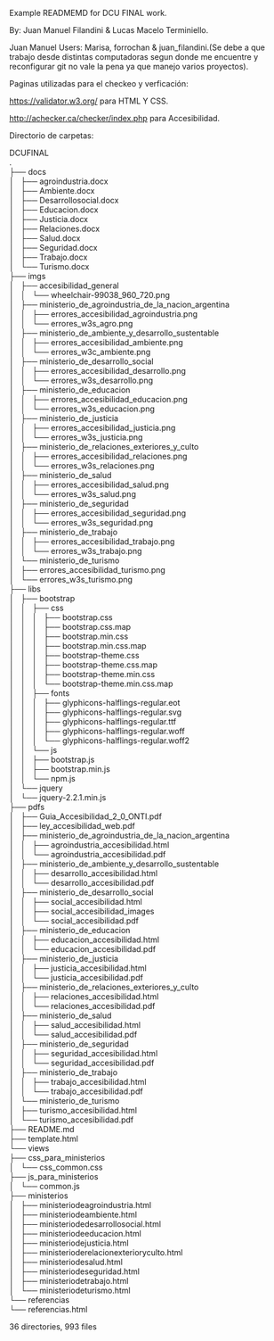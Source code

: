 Example READMEMD for DCU FINAL work.

By: Juan Manuel Filandini & Lucas Macelo Terminiello.

Juan Manuel Users: Marisa, forrochan & juan_filandini.(Se debe a que trabajo desde distintas computadoras segun donde me encuentre y reconfigurar git no vale la pena ya que manejo varios proyectos).

Paginas utilizadas para el checkeo y verficación:

https://validator.w3.org/ para HTML Y CSS.

http://achecker.ca/checker/index.php para Accesibilidad.

Directorio de carpetas:

DCUFINAL<br />
.<br />
├── docs<br />
│   ├── agroindustria.docx<br />
│   ├── Ambiente.docx<br />
│   ├── Desarrollosocial.docx<br />
│   ├── Educacion.docx<br />
│   ├── Justicia.docx<br />
│   ├── Relaciones.docx<br />
│   ├── Salud.docx<br />
│   ├── Seguridad.docx<br />
│   ├── Trabajo.docx<br />
│   └── Turismo.docx<br />
├── imgs<br />
│   ├── accesibilidad_general<br />
│   │   └── wheelchair-99038_960_720.png<br />
│   ├── ministerio_de_agroindustria_de_la_nacion_argentina<br />
│   │   ├── errores_accesibilidad_agroindustria.png<br />
│   │   └── errores_w3s_agro.png<br />
│   ├── ministerio_de_ambiente_y_desarrollo_sustentable<br />
│   │   ├── errores_accesibilidad_ambiente.png<br />
│   │   └── errores_w3c_ambiente.png<br />
│   ├── ministerio_de_desarrollo_social<br />
│   │   ├── errores_accesibilidad_desarrollo.png<br />
│   │   └── errores_w3s_desarrollo.png<br />
│   ├── ministerio_de_educacion<br />
│   │   ├── errores_accesibilidad_educacion.png<br />
│   │   └── errores_w3s_educacion.png<br />
│   ├── ministerio_de_justicia<br />
│   │   ├── errores_accesibilidad_justicia.png<br />
│   │   └── errores_w3s_justicia.png<br />
│   ├── ministerio_de_relaciones_exteriores_y_culto<br />
│   │   ├── errores_accesibilidad_relaciones.png<br />
│   │   └── errores_w3s_relaciones.png<br />
│   ├── ministerio_de_salud<br />
│   │   ├── errores_accesibilidad_salud.png<br />
│   │   └── errores_w3s_salud.png<br />
│   ├── ministerio_de_seguridad<br />
│   │   ├── errores_accesibilidad_seguridad.png<br />
│   │   └── errores_w3s_seguridad.png<br />
│   ├── ministerio_de_trabajo<br />
│   │   ├── errores_accesibilidad_trabajo.png<br />
│   │   └── errores_w3s_trabajo.png<br />
│   └── ministerio_de_turismo<br />
│       ├── errores_accesibilidad_turismo.png<br />
│       └── errores_w3s_turismo.png<br />
├── libs<br />
│   ├── bootstrap<br />
│   │   ├── css<br />
│   │   │   ├── bootstrap.css<br />
│   │   │   ├── bootstrap.css.map<br />
│   │   │   ├── bootstrap.min.css<br />
│   │   │   ├── bootstrap.min.css.map<br />
│   │   │   ├── bootstrap-theme.css<br />
│   │   │   ├── bootstrap-theme.css.map<br />
│   │   │   ├── bootstrap-theme.min.css<br />
│   │   │   └── bootstrap-theme.min.css.map<br />
│   │   ├── fonts<br />
│   │   │   ├── glyphicons-halflings-regular.eot<br />
│   │   │   ├── glyphicons-halflings-regular.svg<br />
│   │   │   ├── glyphicons-halflings-regular.ttf<br />
│   │   │   ├── glyphicons-halflings-regular.woff<br />
│   │   │   └── glyphicons-halflings-regular.woff2<br />
│   │   └── js<br />
│   │       ├── bootstrap.js<br />
│   │       ├── bootstrap.min.js<br />
│   │       └── npm.js<br />
│   └── jquery<br />
│       └── jquery-2.2.1.min.js<br />
├── pdfs<br />
│   ├── Guia_Accesibilidad_2_0_ONTI.pdf<br />
│   ├── ley_accesibilidad_web.pdf<br />
│   ├── ministerio_de_agroindustria_de_la_nacion_argentina<br />
│   │   ├── agroindustria_accesibilidad.html<br />
│   │   └── agroindustria_accesibilidad.pdf<br />
│   ├── ministerio_de_ambiente_y_desarrollo_sustentable<br />
│   │   ├── desarrollo_accesibilidad.html<br />
│   │   └── desarrollo_accesibilidad.pdf<br />
│   ├── ministerio_de_desarrollo_social<br />
│   │   ├── social_accesibilidad.html<br />
│   │   ├── social_accesibilidad_images<br />
│   │   └── social_accesibilidad.pdf<br />
│   ├── ministerio_de_educacion<br />
│   │   ├── educacion_accesibilidad.html<br />
│   │   └── educacion_accesibilidad.pdf<br />
│   ├── ministerio_de_justicia<br />
│   │   ├── justicia_accesibilidad.html<br />
│   │   └── justicia_accesibilidad.pdf<br />
│   ├── ministerio_de_relaciones_exteriores_y_culto<br />
│   │   ├── relaciones_accesibilidad.html<br />
│   │   └── relaciones_accesibilidad.pdf<br />
│   ├── ministerio_de_salud<br />
│   │   ├── salud_accesibilidad.html<br />
│   │   └── salud_accesibilidad.pdf<br />
│   ├── ministerio_de_seguridad<br />
│   │   ├── seguridad_accesibilidad.html<br />
│   │   └── seguridad_accesibilidad.pdf<br />
│   ├── ministerio_de_trabajo<br />
│   │   ├── trabajo_accesibilidad.html<br />
│   │   └── trabajo_accesibilidad.pdf<br />
│   └── ministerio_de_turismo<br />
│       ├── turismo_accesibilidad.html<br />
│       └── turismo_accesibilidad.pdf<br />
├── README.md<br />
├── template.html<br />
└── views<br />
    ├── css_para_ministerios<br />
    │   └── css_common.css<br />
    ├── js_para_ministerios<br />
    │   └── common.js<br />
    ├── ministerios<br />
    │   ├── ministeriodeagroindustria.html<br />
    │   ├── ministeriodeambiente.html<br />
    │   ├── ministeriodedesarrollosocial.html<br />
    │   ├── ministeriodeeducacion.html<br />
    │   ├── ministeriodejusticia.html<br />
    │   ├── ministerioderelacionexterioryculto.html<br />
    │   ├── ministeriodesalud.html<br />
    │   ├── ministeriodeseguridad.html<br />
    │   ├── ministeriodetrabajo.html<br />
    │   └── ministeriodeturismo.html<br />
    └── referencias<br />
        └── referencias.html<br />

36 directories, 993 files

